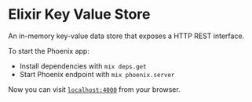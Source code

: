 # Elixir Key Value Store

An in-memory key-value data store that exposes a HTTP REST interface.

To start the Phoenix app:

  * Install dependencies with `mix deps.get`
  * Start Phoenix endpoint with `mix phoenix.server`

Now you can visit [`localhost:4000`](http://localhost:4000) from your browser.

